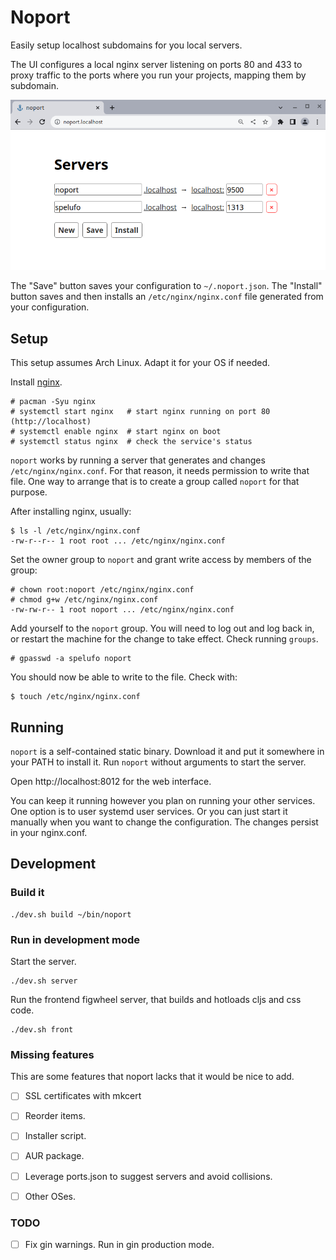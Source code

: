 # Noport

Easily setup localhost subdomains for you local servers.

The UI configures a local nginx server listening on ports 80 and 433 to proxy
traffic to the ports where you run your projects, mapping them by subdomain.

![Noport UI](resources/public/images/noport_ui.png)

The "Save" button saves your configuration to `~/.noport.json`.
The "Install" button saves and then installs an `/etc/nginx/nginx.conf` file
generated from your configuration.


## Setup

This setup assumes Arch Linux. Adapt it for your OS if needed.

Install [nginx](https://wiki.archlinux.org/title/Nginx).
```
# pacman -Syu nginx
# systemctl start nginx   # start nginx running on port 80 (http://localhost)
# systemctl enable nginx  # start nginx on boot
# systemctl status nginx  # check the service's status
```

`noport` works by running a server that generates and changes `/etc/nginx/nginx.conf`.
For that reason, it needs permission to write that file. One way to arrange that
is to create a group called `noport` for that purpose.

After installing nginx, usually:
```
$ ls -l /etc/nginx/nginx.conf
-rw-r--r-- 1 root root ... /etc/nginx/nginx.conf
```

Set the owner group to `noport` and grant write access by members of the group:
```
# chown root:noport /etc/nginx/nginx.conf
# chmod g+w /etc/nginx/nginx.conf
-rw-rw-r-- 1 root noport ... /etc/nginx/nginx.conf
```

Add yourself to the `noport` group. You will need to log out and log back in,
or restart the machine for the change to take effect. Check running `groups`.
```
# gpasswd -a spelufo noport
```

You should now be able to write to the file. Check with:
```
$ touch /etc/nginx/nginx.conf
```

## Running

`noport` is a self-contained static binary. Download it and put it somewhere in
your PATH to install it. Run `noport` without arguments to start the server.

Open http://localhost:8012 for the web interface.

You can keep it running however you plan on running your other services. One
option is to user systemd user services. Or you can just start it manually when
you want to change the configuration. The changes persist in your nginx.conf.


## Development

### Build it

```
./dev.sh build ~/bin/noport
```


### Run in development mode

Start the server.

```
./dev.sh server
```

Run the frontend figwheel server, that builds and hotloads cljs and css code.

```
./dev.sh front
```


### Missing features

This are some features that noport lacks that it would be nice to add.

* [ ] SSL certificates with mkcert
* [ ] Reorder items.
* [ ] Installer script.
* [ ] AUR package.
* [ ] Leverage ports.json to suggest servers and avoid collisions.
* [ ] Other OSes.


### TODO

* [ ] Fix gin warnings. Run in gin production mode.
